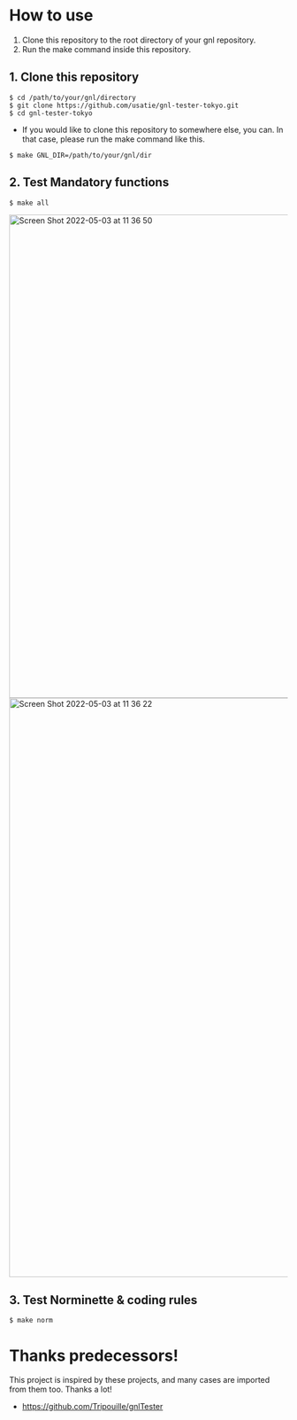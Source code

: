 # How to use
1. Clone this repository to the root directory of your gnl repository.
2. Run the make command inside this repository.

## 1. Clone this repository
```
$ cd /path/to/your/gnl/directory
$ git clone https://github.com/usatie/gnl-tester-tokyo.git
$ cd gnl-tester-tokyo
```

- If you would like to clone this repository to somewhere else, you can. In that case, please run the make command like this.
```
$ make GNL_DIR=/path/to/your/gnl/dir
```

## 2. Test Mandatory functions
```
$ make all
```

<img width="873" alt="Screen Shot 2022-05-03 at 11 36 50" src="https://user-images.githubusercontent.com/7609060/166396823-59ccc02f-a4b8-47a0-9dd0-6b7a94961c10.png">

<img width="1046" alt="Screen Shot 2022-05-03 at 11 36 22" src="https://user-images.githubusercontent.com/7609060/166396833-d4d37ff5-3723-4943-b063-d941a9a10a5e.png">

## 3. Test Norminette & coding rules
```
$ make norm
```

# Thanks predecessors!
This project is inspired by these projects, and many cases are imported from them too. Thanks a lot!

- https://github.com/Tripouille/gnlTester
